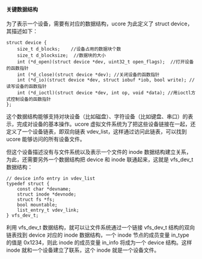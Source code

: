 #### 关键数据结构

为了表示一个设备，需要有对应的数据结构，ucore 为此定义了 struct device，其描述如下：

```
struct device {
    size_t d_blocks;    //设备占用的数据块个数
    size_t d_blocksize;  //数据块的大小
    int (*d_open)(struct device *dev, uint32_t open_flags);  //打开设备的函数指针
    int (*d_close)(struct device *dev); //关闭设备的函数指针
    int (*d_io)(struct device *dev, struct iobuf *iob, bool write); //读写设备的函数指针
    int (*d_ioctl)(struct device *dev, int op, void *data); //用ioctl方式控制设备的函数指针
};
```

这个数据结构能够支持对块设备（比如磁盘）、字符设备（比如键盘、串口）的表示，完成对设备的基本操作。ucore 虚拟文件系统为了把这些设备链接在一起，还定义了一个设备链表，即双向链表 vdev_list，这样通过访问此链表，可以找到 ucore 能够访问的所有设备文件。

但这个设备描述没有与文件系统以及表示一个文件的 inode 数据结构建立关系，为此，还需要另外一个数据结构把 device 和 inode 联通起来，这就是 vfs_dev_t 数据结构：

```
// device info entry in vdev_list
typedef struct {
    const char *devname;
    struct inode *devnode;
    struct fs *fs;
    bool mountable;
    list_entry_t vdev_link;
} vfs_dev_t;
```

利用 vfs_dev_t 数据结构，就可以让文件系统通过一个链接 vfs_dev_t 结构的双向链表找到 device 对应的 inode 数据结构，一个 inode 节点的成员变量 in_type 的值是 0x1234，则此 inode 的成员变量 in_info 将成为一个 device 结构。这样 inode 就和一个设备建立了联系，这个 inode 就是一个设备文件。
